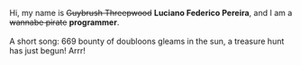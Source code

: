 Hi, my name is ~~Guybrush Threepwood~~ **Luciano Federico Pereira**, and I am a ~~wannabe pirate~~ **programmer**.<br><br>A short song: 669 bounty of doubloons gleams in the sun, a treasure hunt has just begun! Arrr!
